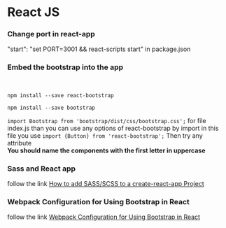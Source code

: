 <h1>React JS</h1>
<h3>Change port in react-app</h3>
<p>"start": "set PORT=3001 && react-scripts start" in package.json</p>
</hr>
<h3>Embed the bootstrap into the app</h3>
<br>
<p>
    <code>npm install --save react-bootstrap</code>
</p>
<p>
    <code>npm install --save bootstrap</code>
</p>
<p>
    <code>import Bootstrap from 'bootstrap/dist/css/bootstrap.css';</code> for file index.js than you can use any options of react-bootstrap
    by import in this file you use
    <code>import {Button} from 'react-bootstrap';</code> Then try any attribute
    <br>
    <strong>You should name the components with the first letter in uppercase</strong>
</p>
<h3>Sass and React app</h3>
<p>follow the link <a href="https://medium.com/front-end-hacking/how-to-add-sass-or-scss-to-create-react-app-c303dae4b5bc">How to add SASS/SCSS to a create-react-app Project</a></p>
<h3>Webpack Configuration for Using Bootstrap in React</h3>
<p> follow the link <a href="https://medium.com/@vladbezden/webpack-configuration-for-using-bootstrap-in-react-a6ef2dfa1d95"> Webpack Configuration for Using Bootstrap in React</a></p>

